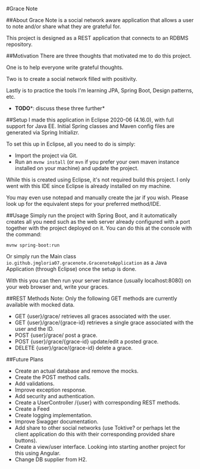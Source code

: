 #Grace Note

##About
Grace Note is a social network aware application that allows a user to note and/or share what they are grateful for.

This project is designed as a REST application that connects to an RDBMS repository.

##Motivation
There are three thoughts that motivated me to do this project.

One is to help everyone write grateful thoughts.

Two is to create a social network filled with positivity.

Lastly is to practice the tools I'm learning JPA, Spring Boot, Design patterns, etc.

- **TODO***: discuss these three further*

##Setup
I made this application in Eclipse 2020-06 (4.16.0), with full support for Java EE. Initial Spring classes and Maven config files are generated via Spring Initializr.

To set this up in Eclipse, all you need to do is simply:

- Import the project via Git.
- Run an `mvnw install` (or `mvn` if you prefer your own maven instance installed on your machine) and update the project.

While this is created using Eclipse, it's not required build this project. I only went with this IDE since Eclipse is already installed on my machine.

You may even use notepad and manually create the jar if you wish. Please look up for the equivalent steps for your preferred method/IDE.

##Usage 
Simply run the project with Spring Boot, and it automatically creates all you need such as the web server already configured with a port together with the project deployed on it. You can do this at the console with the command:

`mvnw spring-boot:run`

Or simply run the Main class `io.github.jmgloria07.gracenote.GracenoteApplication` as a Java Application (through Eclipse) once the setup is done.

With this you can then run your server instance (usually localhost:8080) on your web browser and, write your graces.

##REST Methods
Note: Only the following GET methods are currently available with mocked data.
- GET {user}/grace/ retrieves all graces associated with the user.
- GET {user}/grace/{grace-id} retrieves a single grace associated with the user and the ID.
- POST {user}/grace/ post a grace.
- POST {user}/grace/{grace-id} update/edit a posted grace.
- DELETE {user}/grace/{grace-id} delete a grace.

##Future Plans
- Create an actual database and remove the mocks.
- Create the POST method calls.
- Add validations.
- Improve exception response.
- Add security and authentication.
- Create a UserController /{user} with corresponding REST methods.
- Create a Feed
- Create logging implementation.
- Improve Swagger documentation.
- Add share to other social networks (use Toktive? or perhaps let the client application do this with their corresponding provided share buttons).
- Create a view/user interface. Looking into starting another project for this using Angular.
- Change DB supplier from H2.
